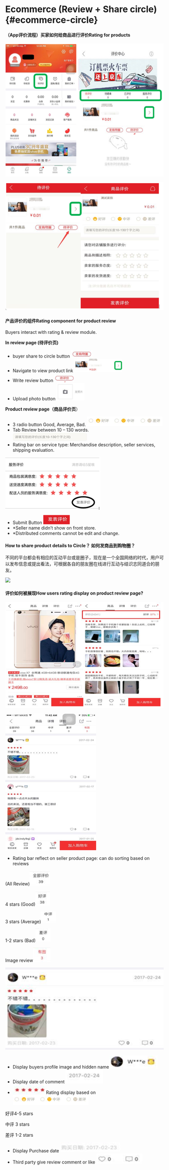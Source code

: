 # Ecommerce \(Review + Share circle\) {#ecommerce-circle}

#### **（App评价流程）买家如何给商品进行评价Rating for products**

![](/assets/1.png)

![](/assets/2.png)

#### 

#### **产品评价的组件Rating component for product review**

Buyers interact with rating & review module.

**In review page \(待评价页\)**

* buyer share to circle button ![](/assets/4.png)
* Navigate to view product link ![](/assets/5.png)
* Write review button ![](/assets/6.png)
* Upload photo button ![](/assets/7.png)

**Product review page（商品评价页**）

* 3 radio button Good, Average, Bad. ![](/assets/8.png)
* Tab Review between 10 – 130 words. ![](/assets/9.png)
* Rating bar on service type: Merchandise description, seller services, shipping evaluation. 

![](/assets/10.png)

* Submit Button ![](/assets/11.png)
* \*Seller name didn’t show on front store.
* \*Distributed comments cannot be edit and change.

#### **How to share product details to Circle？ 如何发商品到购物圈？**

不同的平台都会有相应的互动平台或是圈子，现在是一个全国网络的时代，用户可以发布信息或提出看法，可根据各自的朋友圈在线进行互动与结识志同道合的朋友。

![](/assets/26.png\)![]\(/assets/27.png\)![]\(/assets/28.png\)![]\(/assets/30.png)

#### **评价如何被展现How users rating display on product review page?**

![](/assets/12.png)

![](/assets/13.png)

* Rating bar reflect on seller product page: can do sorting based on reviews

\(All Review\)![](/assets/14.png)

4 stars \(Good\)![](/assets/15.png)

3 stars \(Average\)![](/assets/16.png)

1-2 stars \(Bad\)![](/assets/17.png)

Image review![](/assets/18.png)

![](/assets/19.png)

* Display buyers profile image and hidden name![](/assets/20.png)
* Display date of comment ![](/assets/21.png)
* ![](/assets/22.png)Rating display based on ![](/assets/23.png)

好评4-5 stars

中评 3 stars

差评 1-2 stars

* Display Purchase date ![](/assets/24.png)
* Third party give review comment or like ![](/assets/25.png)



